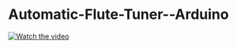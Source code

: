 # Automatic-Flute-Tuner--Arduino

[![Watch the video](https://img.youtube.com/vi/kZ2By9EPutY/maxresdefault.jpg)](https://youtu.be/kZ2By9EPutY)
